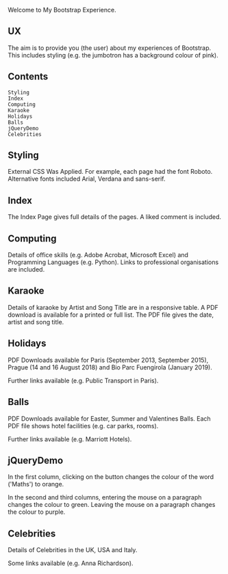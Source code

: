 Welcome to My Bootstrap Experience.

## UX

The aim is to provide you (the user) about my experiences of Bootstrap.  This includes styling
(e.g. the jumbotron has a background colour of pink).

## Contents

    Styling
    Index
    Computing
    Karaoke
    Holidays
    Balls
    jQueryDemo
    Celebrities
    
## Styling

External CSS Was Applied.  For example, each page had the font Roboto.  Alternative fonts
included Arial, Verdana and sans-serif.

## Index
  
The Index Page gives full details of the pages.  A liked comment is included.

## Computing

Details of office skills (e.g. Adobe Acrobat, Microsoft Excel) and Programming
Languages (e.g. Python).  Links to professional organisations are included.

## Karaoke

Details of karaoke by Artist and Song Title are in a responsive table.
A PDF download is available for a printed or full list.  The PDF file gives
the date, artist and song title.

## Holidays

PDF Downloads available for Paris (September 2013, September 2015), Prague (14 and 16 August 2018)
and Bio Parc Fuengirola (January 2019).

Further links available (e.g. Public Transport in Paris).

## Balls

PDF Downloads available for Easter, Summer and Valentines Balls.  Each PDF file shows
hotel facilities (e.g. car parks, rooms).

Further links available (e.g. Marriott Hotels).

## jQueryDemo

In the first column, clicking on the button changes the colour of the word ('Maths') to orange.

In the second and third columns, entering the mouse on a paragraph changes the colour to green.
Leaving the mouse on a paragraph changes the colour to purple.

## Celebrities

Details of Celebrities in the UK, USA and Italy.

Some links available (e.g. Anna Richardson).


  
  
  
  
